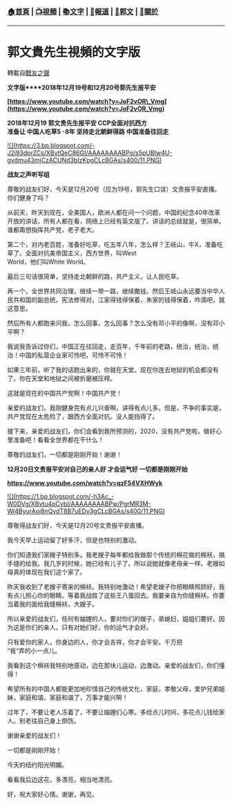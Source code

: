 ###  [:house:首頁](https://github.com/ourhimalayas/home) | [:tv:視頻](https://github.com/ourhimalayas/videos) | [:books:文字](https://github.com/ourhimalayas/txt) | [:newspaper:報道](https://github.com/ourhimalayas/news) | [:eagle:郭文](https://github.com/ourhimalayas/guomedia) | [:pray:關於](https://github.com/ourhimalayas/home/tree/master/about)
---
# 郭文貴先生視頻的文字版
轉載自[戰友之聲](http://littleantvoice.blogspot.com)

**文字版****2018年12月19号和12月20号郭先生报平安**

**[https://www.youtube.com/watch?v=JoF2vOR\_Vmg](https://www.youtube.com/watch?v=JoF2vOR_Vmg)**


**2018年12月19 郭文贵先生报平安 CCP全面对抗西方<br>准备让 中国人吃草5 -8年 坚持走北朝鲜得路 中国准备往回走**

[!\[\](https://3.bp.blogspot.com/-J2j93dprZCs/XBvtQeC86GI/AAAAAAAABPo/s5pUBIw4U-gydmu43mjCzACUNd3bIzKpgCLcBGAs/s400/11.PNG)](https://3.bp.blogspot.com/-J2j93dprZCs/XBvtQeC86GI/AAAAAAAABPo/s5pUBIw4U-gydmu43mjCzACUNd3bIzKpgCLcBGAs/s1600/11.PNG)

**战友之声听写组**

尊敬的战友们好，今天是12月20号（应为19号，郭先生口误）文贵报平安直播。你们健身了吗？

从前天，昨天到现在，全美国人，欧洲人都在问一个问题，中国的纪念40年改革开放的讲话，所有人都在看，网络上已经有英文版了。讲话的总结就是，很简单。谁都甭想指挥共产党，老子老大。

第二个，对内老百姓，准备好吃草，吃五年八年，怎么样？王岐山，牛X，准备吃草了。全面对抗美帝国主义，西方世界，叫West<br>World，他们叫White World。

最后三句话很简单，坚持走北朝鲜的路，共产主义，让人民吃草。

再一个，全世界共同治理，继续一带一路，继续撒钱。然后王岐山永远要当中华人民共和国的副总统。宪法修得对，江家得钱得保着，朱家的钱得保着，咋滴吧，就这意思。

然后所有人都跑来问我，怎么回事，怎么回事？怎么没有邓小平的像啊，没有邓小平啊？

我说我告诉过你们，中国正在往回走，走百年，千年前的老路，统治，统治，统治！中国的私营企业家可怜吧，可怜不可怜！

如果三年前，听了我的话跑出来的，你就在天堂。现在你连去地狱的机会都没有了。你在天堂和地狱之间被折磨被压榨。

这就是现在的中国共产党啊！中国共产党！

亲爱的战友们，我刚健身完有点儿兴奋啊，讲得有点儿多。但是，不争的事实是，共产党现在太危险了，跟西方全面对抗。没人能挡得了。

接下来，亲爱的战友们，你们会看到我所预测的，2020，没有共产党啦，做好心里准备吧！看看全世界都在干什么！

尊敬的战友们，一切都是刚刚开始！谢谢！


**12月20日文贵报平安对自己的亲人好 才会运气好 一切都是刚刚开始**

**https://www.youtube.com/watch?v=qzF54VXHWyk**

[!\[\](https://1.bp.blogspot.com/-h3Ac_-W0DVg/XBvtu4pCybI/AAAAAAAABPw/PgrMR3M-Wl4ByurAoj8nQydT8B7uEDv3gCLcBGAs/s400/11.PNG)](https://1.bp.blogspot.com/-h3Ac_-W0DVg/XBvtu4pCybI/AAAAAAAABPw/PgrMR3M-Wl4ByurAoj8nQydT8B7uEDv3gCLcBGAs/s1600/11.PNG)

尊敬得战友们好，今天是12月20号文贵报平安直播。

我今天早上运动留了好多汗，但是也特别的激动。

你们知道我们家嫂子特别多。我老嫂子每年都给我做那个传统的棉花做的棉袄，搞手缝的给我。我几岁的时候，她已经有儿子了。所以说她就像老母亲一样。老嫂如母真的体现在我们这个家了。

昨天我收到了老嫂子寄来的棉袄。我特别地激动！希望老嫂子你把眼睛照顾好，我有点儿担心你的眼睛。等着我战胜了这些王八蛋回去。我要亲自为你缝棉袄。你要当着我的面给我缝棉袄，大嫂子。

所以亲爱的战友们，任何有妯娌的人，要对你们的嫂子，弟媳妇，姐姐们要好。因为这是你们的亲人。只有对她们好，你的运气才会好。

只有爱你的家人，你身边的人，你才会吉祥，你才会平安。千万把<br>“我“弄的小一点儿。

我看到这个棉袄我特别地感动，边在那块儿运动，边激动。亲爱的战友们，你们懂得！

希望所有的中国人都能更加地珍惜自己的传统文化，家庭，孝敬父母，爱护兄弟姐妹，家庭和谐。家庭和谐了，万事才能兴啊！

过年了，不要让老人冻着了，不要让妯娌们心寒。多给点儿时间，多花点儿钱给家人。别老往自己身上捯饬。

谢谢亲爱的战友们！

一切都是刚刚开始！

今天的纽约阳光明媚。

看看我后边这花，多漂亮，相当地漂亮。

好，祝大家好心情。谢谢，再见。